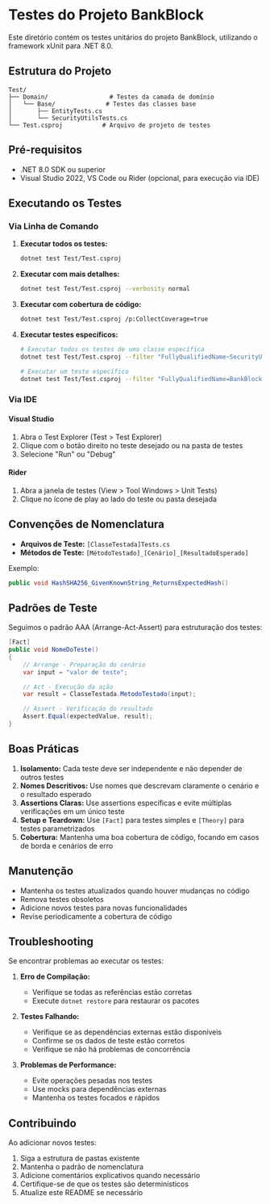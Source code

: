 # Testes do Projeto BankBlock

Este diretório contém os testes unitários do projeto BankBlock, utilizando o framework xUnit para .NET 8.0.

## Estrutura do Projeto

```
Test/
├── Domain/                 # Testes da camada de domínio
│   └── Base/              # Testes das classes base
│       ├── EntityTests.cs
│       └── SecurityUtilsTests.cs
└── Test.csproj           # Arquivo de projeto de testes
```

## Pré-requisitos

- .NET 8.0 SDK ou superior
- Visual Studio 2022, VS Code ou Rider (opcional, para execução via IDE)

## Executando os Testes

### Via Linha de Comando

1. **Executar todos os testes:**
   ```bash
   dotnet test Test/Test.csproj
   ```

2. **Executar com mais detalhes:**
   ```bash
   dotnet test Test/Test.csproj --verbosity normal
   ```

3. **Executar com cobertura de código:**
   ```bash
   dotnet test Test/Test.csproj /p:CollectCoverage=true
   ```

4. **Executar testes específicos:**
   ```bash
   # Executar todos os testes de uma classe específica
   dotnet test Test/Test.csproj --filter "FullyQualifiedName~SecurityUtilsTests"
   
   # Executar um teste específico
   dotnet test Test/Test.csproj --filter "FullyQualifiedName=BankBlock.Tests.Domain.Base.SecurityUtilsTests.HashSHA256_GivenKnownString_ReturnsExpectedHash"
   ```

### Via IDE

#### Visual Studio
1. Abra o Test Explorer (Test > Test Explorer)
2. Clique com o botão direito no teste desejado ou na pasta de testes
3. Selecione "Run" ou "Debug"

#### Rider
1. Abra a janela de testes (View > Tool Windows > Unit Tests)
2. Clique no ícone de play ao lado do teste ou pasta desejada

## Convenções de Nomenclatura

- **Arquivos de Teste:** `[ClasseTestada]Tests.cs`
- **Métodos de Teste:** `[MétodoTestado]_[Cenário]_[ResultadoEsperado]`

Exemplo:
```csharp
public void HashSHA256_GivenKnownString_ReturnsExpectedHash()
```

## Padrões de Teste

Seguimos o padrão AAA (Arrange-Act-Assert) para estruturação dos testes:

```csharp
[Fact]
public void NomeDoTeste()
{
    // Arrange - Preparação do cenário
    var input = "valor de teste";

    // Act - Execução da ação
    var result = ClasseTestada.MetodoTestado(input);

    // Assert - Verificação do resultado
    Assert.Equal(expectedValue, result);
}
```

## Boas Práticas

1. **Isolamento:** Cada teste deve ser independente e não depender de outros testes
2. **Nomes Descritivos:** Use nomes que descrevam claramente o cenário e o resultado esperado
3. **Assertions Claras:** Use assertions específicas e evite múltiplas verificações em um único teste
4. **Setup e Teardown:** Use `[Fact]` para testes simples e `[Theory]` para testes parametrizados
5. **Cobertura:** Mantenha uma boa cobertura de código, focando em casos de borda e cenários de erro

## Manutenção

- Mantenha os testes atualizados quando houver mudanças no código
- Remova testes obsoletos
- Adicione novos testes para novas funcionalidades
- Revise periodicamente a cobertura de código

## Troubleshooting

Se encontrar problemas ao executar os testes:

1. **Erro de Compilação:**
   - Verifique se todas as referências estão corretas
   - Execute `dotnet restore` para restaurar os pacotes

2. **Testes Falhando:**
   - Verifique se as dependências externas estão disponíveis
   - Confirme se os dados de teste estão corretos
   - Verifique se não há problemas de concorrência

3. **Problemas de Performance:**
   - Evite operações pesadas nos testes
   - Use mocks para dependências externas
   - Mantenha os testes focados e rápidos

## Contribuindo

Ao adicionar novos testes:

1. Siga a estrutura de pastas existente
2. Mantenha o padrão de nomenclatura
3. Adicione comentários explicativos quando necessário
4. Certifique-se de que os testes são determinísticos
5. Atualize este README se necessário 